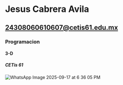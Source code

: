 # Jesus Cabrera Avila
## 24308060610607@cetis61.edu.mx
### Programacion
#### 3-D
##### CETis 61
![WhatsApp Image 2025-09-17 at 6 36 05 PM](https://github.com/user-attachments/assets/3d4cdea1-52af-4e85-810e-e29b146b4dbe)
